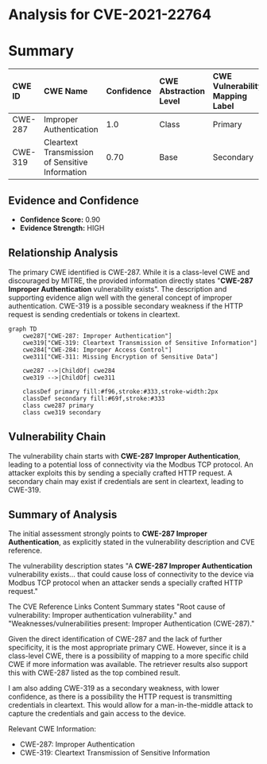 # Analysis for CVE-2021-22764

# Summary
| CWE ID  | CWE Name                         | Confidence | CWE Abstraction Level | CWE Vulnerability Mapping Label | CWE-Vulnerability Mapping Notes |
| :------- | :--------------------------------- | :--------- | :---------------------- | :----------------------------- | :------------------------------ |
| CWE-287  | Improper Authentication              | 1.0       | Class                   | Primary                        | Discouraged                    |
| CWE-319  | Cleartext Transmission of Sensitive Information | 0.70   | Base                   | Secondary                        | Allowed                   |

## Evidence and Confidence

*   **Confidence Score:** 0.90
*   **Evidence Strength:** HIGH

## Relationship Analysis
The primary CWE identified is CWE-287. While it is a class-level CWE and discouraged by MITRE, the provided information directly states "**CWE-287 Improper Authentication** vulnerability exists". The description and supporting evidence align well with the general concept of improper authentication.
CWE-319 is a possible secondary weakness if the HTTP request is sending credentials or tokens in cleartext.

```mermaid
graph TD
    cwe287["CWE-287: Improper Authentication"]
    cwe319["CWE-319: Cleartext Transmission of Sensitive Information"]
    cwe284["CWE-284: Improper Access Control"]
    cwe311["CWE-311: Missing Encryption of Sensitive Data"]

    cwe287 -->|ChildOf| cwe284
    cwe319 -->|ChildOf| cwe311

    classDef primary fill:#f96,stroke:#333,stroke-width:2px
    classDef secondary fill:#69f,stroke:#333
    class cwe287 primary
    class cwe319 secondary
```

## Vulnerability Chain
The vulnerability chain starts with **CWE-287 Improper Authentication**, leading to a potential loss of connectivity via the Modbus TCP protocol. An attacker exploits this by sending a specially crafted HTTP request. A secondary chain may exist if credentials are sent in cleartext, leading to CWE-319.

## Summary of Analysis
The initial assessment strongly points to **CWE-287 Improper Authentication**, as explicitly stated in the vulnerability description and CVE reference.

The vulnerability description states "A **CWE-287 Improper Authentication** vulnerability exists... that could cause loss of connectivity to the device via Modbus TCP protocol when an attacker sends a specially crafted HTTP request."

The CVE Reference Links Content Summary states "Root cause of vulnerability: Improper authentication vulnerability." and "Weaknesses/vulnerabilities present: Improper Authentication (CWE-287)."

Given the direct identification of CWE-287 and the lack of further specificity, it is the most appropriate primary CWE. However, since it is a class-level CWE, there is a possibility of mapping to a more specific child CWE if more information was available. The retriever results also support this with CWE-287 listed as the top combined result.

I am also adding CWE-319 as a secondary weakness, with lower confidence, as there is a possibility the HTTP request is transmitting credentials in cleartext. This would allow for a man-in-the-middle attack to capture the credentials and gain access to the device.

Relevant CWE Information:
*   CWE-287: Improper Authentication
*   CWE-319: Cleartext Transmission of Sensitive Information